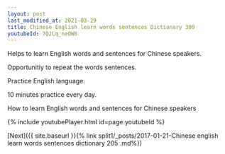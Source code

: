 ```yaml
---
layout: post
last_modified_at: 2021-03-29
title: Chinese English learn words sentences Dictionary 309 
youtubeId: 7QJLq_neOW8
---
```

 
 
Helps to learn English words and sentences for Chinese speakers.

Opportunitiy to repeat the words sentences. 

Practice English language. 
 
10 minutes practice every day. 
 
How to learn English words and sentences for Chinese speakers 
 
{% include youtubePlayer.html id=page.youtubeId %}
 
 
[Next]({{ site.baseurl }}{% link  split1/_posts/2017-01-21-Chinese english learn words sentences dictionary 205 .md%})
 
